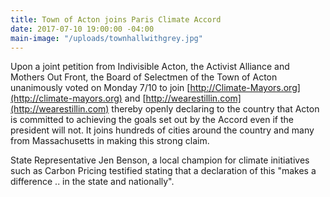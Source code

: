 ```yaml
---
title: Town of Acton joins Paris Climate Accord
date: 2017-07-10 19:00:00 -04:00
main-image: "/uploads/townhallwithgrey.jpg"
---
```


Upon a joint petition from Indivisible Acton, the Activist Alliance and Mothers Out Front, the Board of Selectmen of the Town of Acton unanimously voted on Monday 7/10 to join [http://Climate-Mayors.org](http://climate-mayors.org) and [http://wearestillin.com](http://wearestillin.com) thereby openly declaring to the country that Acton is committed to achieving the goals set out by the Accord even if the president will not. It joins hundreds of cities around the country and many from Massachusetts in making this strong claim. 

State Representative Jen Benson, a local champion for climate initiatives such as Carbon Pricing testified stating that a declaration of this "makes a difference .. in the state and nationally".